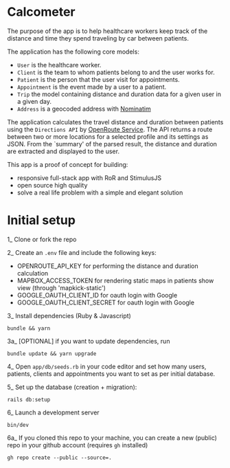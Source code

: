 # Calcometer

The purpose of the app is to help healthcare workers keep track of the distance and time they spend traveling by car between patients.

The application has the following core models:

- `User` is the healthcare worker.
- `Client` is the team to whom patients belong to and the user works for.
- `Patient` is the person that the user visit for appointments.
- `Appointment` is the event made by a user to a patient.
- `Trip` the model containing distance and duration data for a given user in a given day.
- `Address` is a geocoded address with [Nominatim](https://nominatim.org/)

The application calculates the travel distance and duration between patients using the `Directions API` by [OpenRoute Service](https://openrouteservice.org/dev/#/api-docs/v2/directions/%7Bprofile%7D/json/post). The API returns a route between two or more locations for a selected profile and its settings as JSON. From the `summary' of the parsed result, the distance and duration are extracted and displayed to the user.

This app is a proof of concept for building:
- responsive full-stack app with RoR and StimulusJS
- open source high quality
- solve a real life problem with a simple and elegant solution

# Initial setup

1_ Clone or fork the repo

2_ Create an `.env` file and include the following keys:
- OPENROUTE_API_KEY for performing the distance and duration calculation
- MAPBOX_ACCESS_TOKEN for rendering static maps in patients show view (through 'mapkick-static')
- GOOGLE_OAUTH_CLIENT_ID for oauth login with Google
- GOOGLE_OAUTH_CLIENT_SECRET for oauth login with Google

3_ Install dependencies (Ruby & Javascript)
```
bundle && yarn
```
3a_ [OPTIONAL] if you want to update dependencies, run
```
bundle update && yarn upgrade
```
4_ Open `app/db/seeds.rb` in your code editor and set how many users, patients, clients and appointments you want to set as per initial database.

5_ Set up the database (creation + migration):
```
rails db:setup
```
6_ Launch a development server
```
bin/dev
```
6a_ If you cloned this repo to your machine, you can create a new (public) repo in your github account (requires `gh` installed)
```
gh repo create --public --source=.
```
